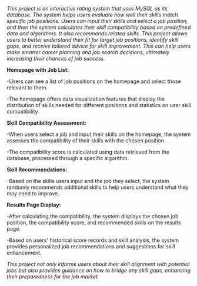 _This project is an interactive rating system that uses MySQL as its database. The system helps users evaluate how well their skills match specific job positions. Users can input their skills and select a job position, and then the system calculates their skill compatibility based on predefined data and algorithms. It also recommends related skills. This project allows users to better understand their fit for target job positions, identify skill gaps, and receive tailored advice for skill improvement. This can help users make smarter career planning and job search decisions, ultimately increasing their chances of job success._

 

**Homepage with Job List:**

-Users can see a list of job positions on the homepage and select those relevant to them.

-The homepage offers data visualization features that display the distribution of skills needed for different positions and statistics on user skill compatibility.


**Skill Compatibility Assessment:**

-When users select a job and input their skills on the homepage, the system assesses the compatibility of their skills with the chosen position.

-The compatibility score is calculated using data retrieved from the database, processed through a specific algorithm.


**Skill Recommendations:**

-Based on the skills users input and the job they select, the system randomly recommends additional skills to help users understand what they may need to improve.


**Results Page Display:**

-After calculating the compatibility, the system displays the chosen job position, the compatibility score, and recommended skills on the results page.

-Based on users' historical score records and skill analysis, the system provides personalized job recommendations and suggestions for skill enhancement.



 _This project not only informs users about their skill alignment with potential jobs but also provides guidance on how to bridge any skill gaps, enhancing their preparedness for the job market._
